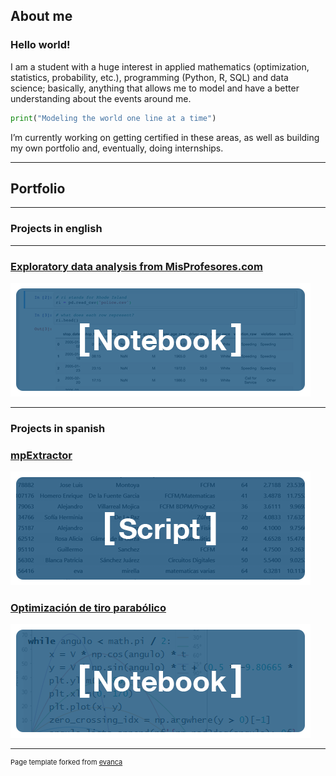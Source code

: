 ## About me

### Hello world!

I am a student with a huge interest in applied mathematics (optimization, statistics, probability, etc.), programming (Python, R, SQL) and data science; basically, anything that allows me to model and have a better understanding about the events around me.

``` python
print("Modeling the world one line at a time")
```

I’m currently working on getting certified in these areas, as well as building my own portfolio and, eventually, doing internships.

---

## Portfolio

---

### Projects in english

---

### [Exploratory data analysis from MisProfesores.com](/mpAnalysis)
<img src="images/thumbnail3.png?raw=true"/>

---

### Projects in spanish

### [mpExtractor](/mpExtractor)
<img src="images/thumbnail1.png?raw=true"/>

### [Optimización de tiro parabólico](/TiroParabolico)
<img src="images/thumbnail2.png?raw=true"/>

---

<p style="font-size:11px">Page template forked from <a href="https://github.com/evanca/quick-portfolio">evanca</a></p>
<!-- Remove above link if you don't want to attibute -->
